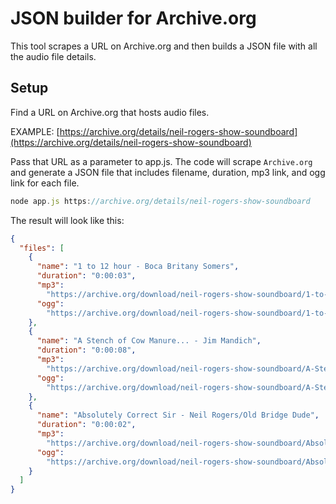 # JSON builder for Archive.org

This tool scrapes a URL on Archive.org and then builds a JSON file with all the audio file details.

## Setup

Find a URL on Archive.org that hosts audio files.

EXAMPLE: [https://archive.org/details/neil-rogers-show-soundboard](https://archive.org/details/neil-rogers-show-soundboard)

Pass that URL as a parameter to app.js. The code will scrape `Archive.org` and generate a JSON file that includes filename, duration, mp3 link, and ogg link for each file.

```javascript
node app.js https://archive.org/details/neil-rogers-show-soundboard
```

The result will look like this:

```json
{
  "files": [
    {
      "name": "1 to 12 hour - Boca Britany Somers",
      "duration": "0:00:03",
      "mp3":
        "https://archive.org/download/neil-rogers-show-soundboard/1-to-12-hour.mp3",
      "ogg":
        "https://archive.org/download/neil-rogers-show-soundboard/1-to-12-hour.ogg"
    },
    {
      "name": "A Stench of Cow Manure... - Jim Mandich",
      "duration": "0:00:08",
      "mp3":
        "https://archive.org/download/neil-rogers-show-soundboard/A-Stench-of-Cow-Manure.mp3",
      "ogg":
        "https://archive.org/download/neil-rogers-show-soundboard/A-Stench-of-Cow-Manure.ogg"
    },
    {
      "name": "Absolutely Correct Sir - Neil Rogers/Old Bridge Dude",
      "duration": "0:00:02",
      "mp3":
        "https://archive.org/download/neil-rogers-show-soundboard/Absolutely-Correct-Sir.mp3",
      "ogg":
        "https://archive.org/download/neil-rogers-show-soundboard/Absolutely-Correct-Sir.ogg"
    }
  ]
}
```
